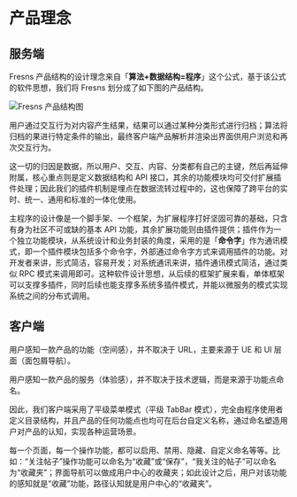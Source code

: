# 产品理念

## 服务端

Fresns 产品结构的设计理念来自「**算法+数据结构=程序**」这个公式，基于该公式的软件思想，我们将 Fresns 划分成了如下图的产品结构。

![Fresns 产品结构图](https://files.fresns.org/docs/images/idea-zh-hans.png)

用户通过交互行为对内容产生结果，结果可以通过某种分类形式进行归档；算法将归档的果进行特定条件的输出，最终客户端产品解析并渲染出界面供用户浏览和再次交互行为。

这一切的归因是数据，所以用户、交互、内容、分类都有自己的主键，然后再延伸附属，核心重点则是定义数据结构和 API 接口，其余的功能模块均可交付扩展插件处理；因此我们的插件机制是埋点在数据流转过程中的，这也保障了跨平台的实时、统一、通用和标准的一体化使用。

主程序的设计像是一个脚手架、一个框架，为扩展程序打好坚固可靠的基础，只含有身为社区不可或缺的基本 API 功能，其余扩展功能则由插件提供；插件作为一个独立功能模块，从系统设计和业务封装的角度，采用的是「**命令字**」作为通讯模式，即一个插件模块包括多个命令字，外部通过命令字方式来调用插件的功能。对开发者来讲，形式简洁，容易开发；对系统通讯来讲，插件通讯模式简洁，通过类似 RPC 模式来调用即可。这种软件设计思想，从后续的框架扩展来看，单体框架可以支撑多插件，同时后续也能支撑多系统多插件模式，并能以微服务的模式实现系统之间的分布式调用。

## 客户端

用户感知一款产品的功能（空间感），并不取决于 URL，主要来源于 UE 和 UI 层面（面包屑导航）。

用户感知一款产品的服务（体验感），并不取决于技术逻辑，而是来源于功能点命名。

因此，我们客户端采用了平级菜单模式（平级 TabBar 模式），完全由程序使用者定义目录结构，并且产品的任何功能点也均可在后台自定义名称，通过命名塑造用户对产品的认知，实现各种运营场景。

每一个页面，每一个操作功能，都可以启用、禁用、隐藏、自定义命名等等。比如：“关注帖子”操作功能可以命名为“收藏”或“保存”，“我关注的帖子”可以命名为“收藏夹”；界面导航可以做成用户中心的收藏夹；如此设计之后，用户对该功能的感知就是“收藏”功能，路径认知就是用户中心的“收藏夹”。

